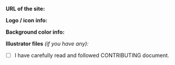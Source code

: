 <!--
🔔 If you're SUBMITTING ICON, read this PR template carefully and follow the instructions!
     - But If your pull request DOESN'T relate to icon submissions, you can ignore all of this and make PR from scratch.

===== PR TITLE RECOMMENDATIONS =====
> If icon with logo ➜
   ❝  New icon: icon_name_here  ❞
> If generic icon ➜
   ❝  New icon: icon_name_here (generic)  ❞
> If icon update  ➜
   ❝  Update icon: icon_name_here  ❞
-->

**URL of the site:**

<!-- ▲▲▲ REQUIRED, UNLESS it's generic icon. -->

**Logo / icon info:**

<!-- ▲▲▲ REQUIRED!

For example:
- Direct URL of the logo file / press kit page / logo resource page.
- Short info of how did you get the logo.
  - For site embedded vectors, eg. ➜
      ❝  Extracted logo with SVG Gobbler from https://example.com/exact-page  ❞
  - For image tracing, eg. ➜
      ❝  Image traced of https://example.com/logo.jpg with Vectorizer.io  ❞
- If it's generic icon ➜
    ❝  [Icon name] from Unicons / Feather / Lucide / Cryptocurrency Icons  ❞

❌ IT CANNOT BE COPY-PASTE OF THE "URL of the site or app" PART. -->

**Background color info:**

<!-- ▲▲▲ REQUIRED, UNLESS it's generic icon.

Fill this part based of this information:
- Is the color taken somewhere from the logo?
   - If YES, add this text ➜
      ❝  Background color is from the logo.  ❞
- Is color taken from the mentioned app / site? (And not from logo)
   - If YES, do either/all of these things:
      - Upload screenshot of the area where you got the color AND give URL of the page (unless it's from app)
      - Give the HTML element name (eg. #footer) AND also URL of the page. -->
      
**Illustrator files** _(if you have any):_

<!-- ▲▲▲ OPTIONAL, attach .ai files made with Illustrator above this line!
ℹ️ How to attach: https://is.gd/github_attach_files
🗜 Zip the .ai files (Github doesn't accept .ai files as is there).
❌ NO INKSCAPE OR OTHER SOFTWARE FILES. -->

- [ ] I have carefully read and followed CONTRIBUTING document.

<!-- ▲▲▲ REQUIRED!
Confirm that you have done these things.
Replace space with x inside of the brackets: [ ] ➜ [x]

After this line, you can now comment freely. Thank you for contributing and following the instructions :) -->

